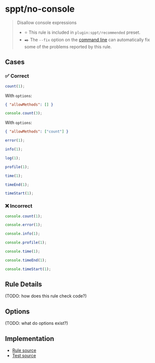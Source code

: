 <!--header-->

# sppt/no-console

> Disallow console expressions
>
> - ⭐️ This rule is included in `plugin:sppt/recommended` preset.
> - ✒️ The `--fix` option on the [command line](https://eslint.org/docs/user-guide/command-line-interface#fixing-problems) can automatically fix some of the problems reported by this rule.

<!--header-->

<!--cases-->

## Cases

### ✅ Correct

```ts
count(1);
```

With `options`:

```json
{ "allowMethods": [] }
```

```ts
console.count(3);
```

With `options`:

```json
{ "allowMethods": ["count"] }
```

```ts
error(1);
```

```ts
info(1);
```

```ts
log(1);
```

```ts
profile(1);
```

```ts
time(1);
```

```ts
timeEnd(1);
```

```ts
timeStart(1);
```

### ❌ Incorrect

```ts
console.count(1);
```

```ts
console.error(1);
```

```ts
console.info(1);
```

```ts
console.profile(1);
```

```ts
console.time(1);
```

```ts
console.timeEnd(1);
```

```ts
console.timeStart(1);
```

<!--cases-->

## Rule Details

(TODO: how does this rule check code?)

## Options

(TODO: what do options exist?)

<!--footer-->

## Implementation

- [Rule source](../../src/rules/no-console.ts)
- [Test source](../../tests/rules/no-console.ts)
<!--footer-->
